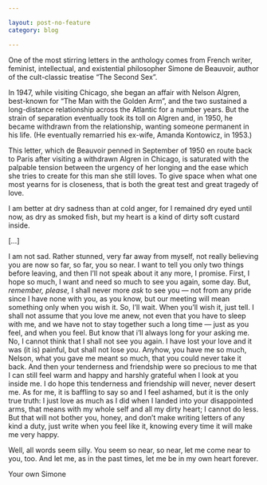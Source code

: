 ```yaml
---

layout: post-no-feature
category: blog

---
```






One of the most stirring letters in the anthology comes from French writer, feminist, intellectual, and existential philosopher 
Simone de Beauvoir, author of the cult-classic treatise “The Second Sex”.

In 1947, while visiting Chicago, she began an affair with Nelson Algren,
best-known for “The Man with the Golden Arm”, and the two sustained a long-distance relationship across the Atlantic for a 
number years. But the strain of separation eventually took its toll on Algren and, in 1950, he became withdrawn from the 
relationship, wanting someone permanent in his life. (He eventually remarried his ex-wife, Amanda Kontowicz, in 1953.)

This letter, which de Beauvoir penned in September of 1950 en route back to Paris after visiting a withdrawn Algren in Chicago, 
is saturated with the palpable tension between the urgency of her longing and the ease which she tries to create for this man 
she still loves. To give space when what one most yearns for is closeness, that is both the great test and great tragedy of love.

I am better at dry sadness than at cold anger, for I remained dry eyed until now, as dry as smoked fish, but my heart is a 
kind of dirty soft custard inside.

[…]

I am not sad. Rather stunned, very far away from myself, not really believing you are now so far, so far, you so near. 
I want to tell you only two things before leaving, and then I’ll not speak about it any more, I promise. First, I hope 
so much, I want and need so much to see you again, some day. But, *remember, please,* I shall never more *ask* to see 
you — not from any pride since I have none with you, as you know, but our meeting will mean something only when you 
wish it. So, I’ll wait. When you’ll wish it, just tell. I shall not assume that you love me anew, not even that you have 
to sleep with me, and we have not to stay together such a long time — just as you feel, and when you feel. But know that 
i’ll always long for your asking me. No, I cannot think that I shall not see you again. I have lost your love and it was 
(it is) painful, but shall not lose *you*. Anyhow, you have me so much, Nelson, what you gave me meant so much, that you 
could never take it back. And then your tenderness and friendship were so precious to me that I can still feel warm and 
happy and harshly grateful when I look at you inside me. I do hope this tenderness and friendship will never, never desert 
me. As for me, it is baffling to say so and I feel ashamed, but it is the only true truth: I just love as much as I did 
when I landed into your disappointed arms, that means with my whole self and all my dirty heart; I cannot do less. But 
that will not bother you, honey, and don’t make writing letters of any kind a duty, just write when you feel like it, 
knowing every time it will make me very happy.

Well, all words seem silly. You seem so near, so near, let me come near to you, too. And let me, as in the past times, 
let me be in my own heart forever.

Your own Simone
